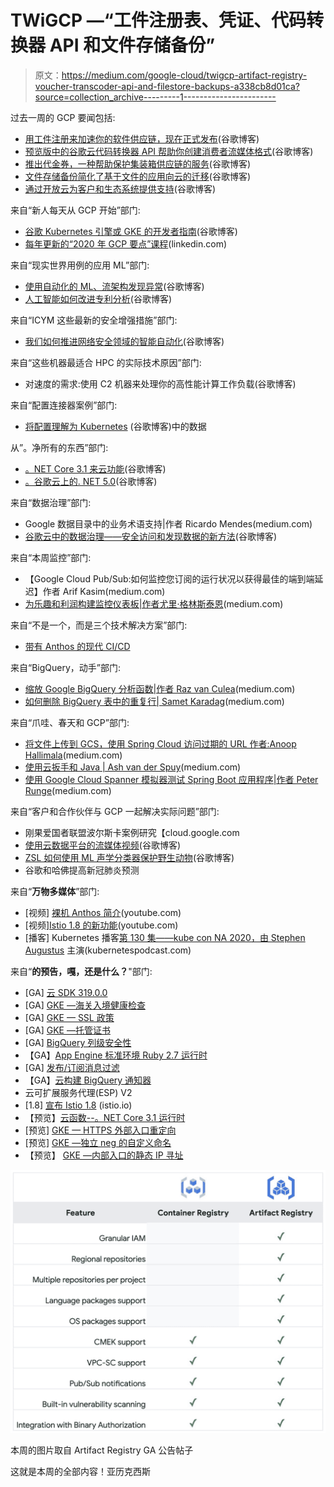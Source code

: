 # TWiGCP —“工件注册表、凭证、代码转换器 API 和文件存储备份”

> 原文：<https://medium.com/google-cloud/twigcp-artifact-registry-voucher-transcoder-api-and-filestore-backups-a338cb8d01ca?source=collection_archive---------1----------------------->

过去一周的 GCP 要闻包括:

*   [用工件注册来加速你的软件供应链，现在正式发布](http://gtech.run/mquyn)(谷歌博客)
*   [预览版中的谷歌云代码转换器 API 帮助你创建消费者流媒体格式](http://gtech.run/mkxr4)(谷歌博客)
*   [推出代金券，一种帮助保护集装箱供应链的服务](http://gtech.run/wcsmx)(谷歌博客)
*   [文件存储备份简化了基于文件的应用向云的迁移](http://gtech.run/naeee)(谷歌博客)
*   [通过开放云为客户和生态系统提供支持](http://gtech.run/qdmbc)(谷歌博客)

来自“新人每天从 GCP 开始”部门:

*   [谷歌 Kubernetes 引擎或 GKE 的开发者指南](http://gtech.run/bw4wy)(谷歌博客)
*   [每年更新的“2020 年 GCP 要点”课程](http://gtech.run/xxjsq)(linkedin.com)

来自“现实世界用例的应用 ML”部门:

*   [使用自动化的 ML、流架构发现异常](http://gtech.run/cdkjr)(谷歌博客)
*   [人工智能如何改进专利分析](http://gtech.run/8vjl7)(谷歌博客)

来自“ICYM 这些最新的安全增强措施”部门:

*   [我们如何推进网络安全领域的智能自动化](http://gtech.run/5rxxd)(谷歌博客)

来自“这些机器最适合 HPC 的实际技术原因”部门:

*   对速度的需求:使用 C2 机器来处理你的高性能计算工作负载(谷歌博客)

来自“配置连接器案例”部门:

*   [将配置理解为 Kubernetes](http://gtech.run/bkn3w) (谷歌博客)中的数据

从”。净所有的东西”部门:

*   [。NET Core 3.1 来云功能](http://gtech.run/27g4p)(谷歌博客)
*   [。谷歌云上的. NET 5.0](http://gtech.run/vpedh)(谷歌博客)

来自“数据治理”部门:

*   Google 数据目录中的业务术语支持|作者 Ricardo Mendes(medium.com)
*   [谷歌云中的数据治理——安全访问和发现数据的新方法](http://gtech.run/785jg)(谷歌博客)

来自“本周监控”部门:

*   【Google Cloud Pub/Sub:如何监控您订阅的运行状况以获得最佳的端到端延迟】作者 Arif Kasim(medium.com)
*   [为乐趣和利润构建监控仪表板|作者尤里·格林斯泰恩](http://gtech.run/r4d8b)(medium.com)

来自“不是一个，而是三个技术解决方案”部门:

*   [带有 Anthos 的现代 CI/CD](http://gtech.run/4q9yh)

来自“BigQuery，动手”部门:

*   [缩放 Google BigQuery 分析函数|作者 Raz van Culea](http://gtech.run/u7q72)(medium.com)
*   [如何删除 BigQuery 表中的重复行| Samet Karadag](http://gtech.run/9lpn6)(medium.com)

来自“爪哇、春天和 GCP”部门:

*   [将文件上传到 GCS，使用 Spring Cloud 访问过期的 URL 作者:Anoop Hallimala](http://gtech.run/rk7j4)(medium.com)
*   [使用云扳手和 Java | Ash van der Spuy](http://gtech.run/hs2pr)(medium.com)
*   [使用 Google Cloud Spanner 模拟器测试 Spring Boot 应用程序|作者 Peter Runge](http://gtech.run/hx7um)(medium.com)

来自“客户和合作伙伴与 GCP 一起解决实际问题”部门:

*   刚果爱国者联盟波尔斯卡案例研究【cloud.google.com 
*   [使用云数据平台的流媒体视频](http://gtech.run/gzp8d)(谷歌博客)
*   [ZSL 如何使用 ML 声学分类器保护野生动物](http://gtech.run/qqefr)(谷歌博客)
*   谷歌和哈佛提高新冠肺炎预测

来自“**万物多媒体**”部门:

*   [视频] [裸机 Anthos 简介](http://gtech.run/uft7n)(youtube.com)
*   [视频][Istio 1.8 的新功能](http://gtech.run/fe2qe)(youtube.com)
*   [播客] Kubernetes 播客[第 130 集——kube con NA 2020，由 Stephen Augustus](http://gtech.run/g4mdp) 主演(kubernetespodcast.com)

来自“**的预告，嘎，还是什么？**"部门:

*   [GA] [云 SDK 319.0.0](http://gtech.run/wfg8w)
*   [GA] [GKE —海关入境健康检查](http://gtech.run/tkh9t)
*   [GA] [GKE — SSL 政策](http://gtech.run/e66fy)
*   [GA] [GKE —托管证书](http://gtech.run/j8xz7)
*   [GA] [BigQuery 列级安全性](http://gtech.run/t6pt3)
*   【GA】[App Engine 标准环境 Ruby 2.7 运行时](http://gtech.run/cp92u)
*   [GA] [发布/订阅消息过滤](http://gtech.run/8vzyc)
*   【GA】[云构建 BigQuery 通知器](http://gtech.run/dwcmw)
*   云可扩展服务代理(ESP) V2
*   [1.8] [宣布 Istio 1.8](http://gtech.run/gbbbx) (istio.io)
*   【预览】[云函数--。NET Core 3.1 运行时](http://gtech.run/gsxcu)
*   [预览] [GKE — HTTPS 外部入口重定向](http://gtech.run/gqn3d)
*   [预览] [GKE —独立 neg 的自定义命名](http://gtech.run/h94ah)
*   【预览】 [GKE —内部入口的静态 IP 寻址](http://gtech.run/64xpc)

[![](img/199099b76c79aebb68b73870442f5dbf.png)](http://gtech.run/mquyn)

本周的图片取自 Artifact Registry GA 公告帖子

这就是本周的全部内容！亚历克西斯